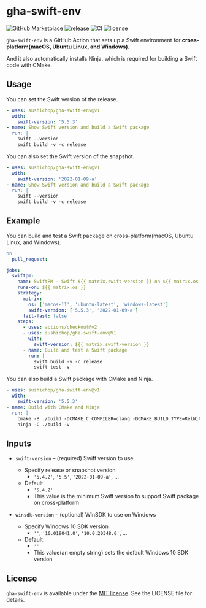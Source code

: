 # gha-swift-env

[![GitHub Marketplace](https://img.shields.io/badge/Marketplace-v1-undefined.svg?logo=github&logoColor=white)](https://github.com/marketplace/actions/swift-env)
[![release](https://img.shields.io/github/v/release/sushichop/gha-swift-env.svg?color=blue)](https://github.com/sushichop/gha-swift-env/releases)
![CI](https://github.com/sushichop/gha-swift-env/workflows/CI/badge.svg)
[![license](https://img.shields.io/badge/license-MIT-blue.svg)](https://github.com/sushichop/gha-swift-env/blob/main/LICENSE)

`gha-swift-env` is a GitHub Action that sets up a Swift environment for **cross-platform(macOS, Ubuntu Linux, and Windows)**. 

And it also automatically installs Ninja, which is required for building a Swift code with CMake.

## Usage

You can set the Swift version of the release.

```yaml
- uses: sushichop/gha-swift-env@v1
  with:
    swift-version: '5.5.3'
- name: Show Swift version and build a Swift package
  run: |
    swift --version
    swift build -v -c release
```

You can also set the Swift version of the snapshot.

```yaml
- uses: sushichop/gha-swift-env@v1
  with:
    swift-version: '2022-01-09-a'
- name: Show Swift version and build a Swift package
  run: |
    swift --version
    swift build -v -c release
```

## Example

You can build and test a Swift package on cross-platform(macOS, Ubuntu Linux, and Windows).


```yaml
on
  pull_request:

jobs:
  swiftpm:
    name: SwiftPM - Swift ${{ matrix.swift-version }} on ${{ matrix.os }}
    runs-on: ${{ matrix.os }}
    strategy:
      matrix:
        os: ['macos-11', 'ubuntu-latest', 'windows-latest']
        swift-version: ['5.5.3', '2022-01-09-a']
      fail-fast: false
    steps:
      - uses: actions/checkout@v2
      - uses: sushichop/gha-swift-env@V1
        with:
          swift-version: ${{ matrix.swift-version }}
      - name: Build and test a Swift package
        run: |
          swift build -v -c release
          swift test -v
```

You can also build a Swift package with CMake and Ninja.

```yaml
- uses: sushichop/gha-swift-env@v1
  with:
    swift-version: '5.5.3'
- name: Build with CMake and Ninja
  run: |
    cmake -B ./build -DCMAKE_C_COMPILER=clang -DCMAKE_BUILD_TYPE=RelWithDebInfo -G Ninja -S .
    ninja -C ./build -v
```

## Inputs

- `swift-version` – (required) Swift version to use
  - Specify release or snapshot version
    - `'5.4.2'`, `'5.5'`, `'2022-01-09-a'`, ...
  - Default
    - `'5.4.2'`
    - This value is the minimum Swift version to support Swift 
    package on cross-platform
   
- `winsdk-version` – (optional) WinSDK to use on Windows
  - Specify Windows 10 SDK version
    - `''`, `'10.019041.0'`, `'10.0.20348.0'`, ... 
  - Default:
    - `''`
    - This value(an empty string) sets the default Windows 10 SDK version

## License

`gha-swift-env` is available under the [MIT license](http://www.opensource.org/licenses/mit-license). See the LICENSE file for details.

